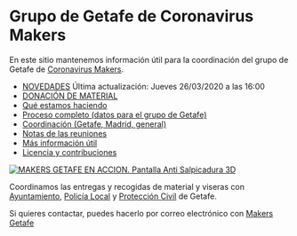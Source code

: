 # Grupo de Getafe de Coronavirus Makers

En este sitio mantenemos información útil para la coordinación del grupo de Getafe de [Coronavirus Makers](https://www.coronavirusmakers.org).

* [NOVEDADES](novedades.md) Última actualización: Jueves 26/03/2020 a las 16:00
* [DONACIÓN DE MATERIAL](donaciones.md)
* [Qué estamos haciendo](haciendo.md)
* [Proceso completo (datos para el grupo de Getafe)](proceso.md)
* [Coordinación (Getafe, Madrid, general)](coordinacion.md)
* [Notas de las reuniones](reuniones/README.md)
* [Más información útil](mas.md)
* [Licencia y contribuciones](licencia.md)

[![MAKERS GETAFE EN ACCION. Pantalla Anti Salpicadura 3D](http://img.youtube.com/vi/OjrsSroGJtQ/0.jpg)](http://www.youtube.com/watch?v=OjrsSroGJtQ "MAKERS GETAFE EN ACCION. Pantalla Anti Salpicadura 3D")

Coordinamos las entregas y recogidas de material y viseras con [Ayuntamiento](https://www.getafe.es/), [Policía Local](https://twitter.com/PoliciadeGetafe) y [Protección Civil](https://www.facebook.com/pages/category/Nonprofit-Organization/Protecci%C3%B3n-Civil-Getafe-Ayto-Getafe-1906091903006916/) de Getafe.

Si quieres contactar, puedes hacerlo por correo electrónico con [Makers Getafe](mailto:makersgetafe@gmail.com)
